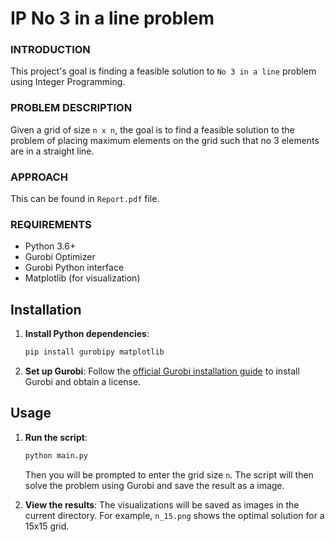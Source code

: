 # IP No 3 in a line problem

### INTRODUCTION

This project's goal is finding a feasible solution to `No 3 in a line` problem using Integer Programming. 

### PROBLEM DESCRIPTION

Given a grid of size `n x n`, the goal is to find a feasible solution to the problem of placing maximum elements on the grid such that no 3 elements are in a straight line.

### APPROACH

This can be found in `Report.pdf` file.

### REQUIREMENTS

- Python 3.6+
- Gurobi Optimizer
- Gurobi Python interface
- Matplotlib (for visualization)

## Installation

1. **Install Python dependencies**:
   ```bash
   pip install gurobipy matplotlib
   ```

2. **Set up Gurobi**:
   Follow the [official Gurobi installation guide](https://www.gurobi.com/documentation/9.1/quickstart_linux/software_installation_guid.html) to install Gurobi and obtain a license.

## Usage

1. **Run the script**:
   ```bash
   python main.py
   ```

   Then you will be prompted to enter the grid size `n`. The script will then solve the problem using Gurobi and save the result as a image.

2. **View the results**:
   The visualizations will be saved as images in the current directory. For example, `n_15.png` shows the optimal solution for a 15x15 grid.